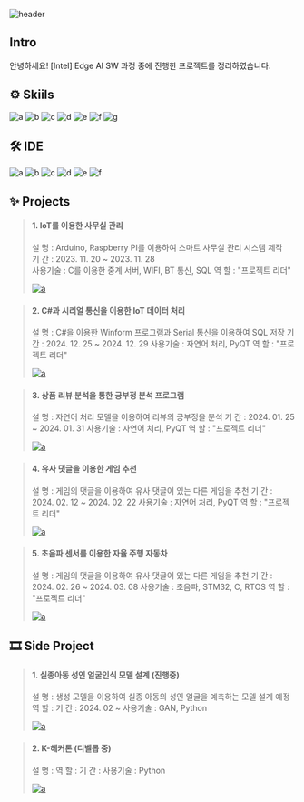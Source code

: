![header](https://capsule-render.vercel.app/api?type=wave&height=270&color=gradient&text=Portfoilo&reversal=false&textBg=false&fontAlign=50&fontAlignY=39&desc=shinht97&descSize=26)



## Intro
안녕하세요!
[Intel] Edge AI SW 과정 중에 진행한 프로젝트를 정리하였습니다.



## ⚙ Skiils
![a](https://img.shields.io/badge/C-A8B9CC?style=for-the-badge&logo=C&logoColor=white)
![b](https://img.shields.io/badge/C++-00599C?style=for-the-badge&logo=cplusplus&logoColor=white)
![c](https://img.shields.io/badge/C%23-512BD4?style=for-the-badge&logo=Csharp&logoColor=white)
![d](https://img.shields.io/badge/Python-3776AB?style=for-the-badge&logo=python&logoColor=white )
![e](https://img.shields.io/badge/STM32-03234B?style=for-the-badge&logo=stmicroelectronics&logoColor=white)
![f](https://img.shields.io/badge/TensorFlow-FF6F00?style=for-the-badge&logo=TensorFlow&logoColor=white)
![g](https://img.shields.io/badge/Unity-000000?style=for-the-badge&logo=Unity&logoColor=white)



## 🛠 IDE
![a](https://img.shields.io/badge/Visual_Studio-5C2D91?style=for-the-badge&logo=visual%20studio&logoColor=white) 
![b](https://img.shields.io/badge/Visual_Studio_Code-0078D4?style=for-the-badge&logo=visual%20studio%20code&logoColor=white) 
![c](https://img.shields.io/badge/Colab-F9AB00?style=for-the-badge&logo=googlecolab&color=525252)
![d](https://img.shields.io/badge/PyCharm-000000.svg?&style=for-the-badge&logo=PyCharm&logoColor=white)
![e](https://img.shields.io/badge/Arduino_IDE-00979D?style=for-the-badge&logo=arduino&logoColor=white)
![f](https://img.shields.io/badge/STM32CubeIDE-03234B?style=for-the-badge&logo=stmicroelectronics&logoColor=white)



## ✨ Projects
> #### 1. IoT를 이용한 사무실 관리
>    설 명 : Arduino, Raspberry PI를 이용하여 스마트 사무실 관리 시스템 제작  
>    기 간 : 2023. 11. 20 ~ 2023. 11. 28  
> 사용기술 : C를 이용한 중계 서버, WIFI, BT 통신, SQL
>    역 할 : "프로젝트 리더"
>
><a href="">![a](https://img.shields.io/badge/GitHub-100000?style=for-the-badge&logo=github&logoColor=white)</a>



> #### 2. C#과 시리얼 통신을 이용한 IoT 데이터 처리
>    설 명 : C#을 이용한 Winform 프로그램과 Serial 통신을 이용하여 SQL 저장
>    기 간 : 2024. 12. 25 ~ 2024. 12. 29
> 사용기술 : 자연어 처리, PyQT
>    역 할 : "프로젝트 리더"
>
><a href="">![a](https://img.shields.io/badge/GitHub-100000?style=for-the-badge&logo=github&logoColor=white)</a>



> #### 3. 상품 리뷰 분석을 통한 긍부정 분석 프로그램
>    설 명 : 자연어 처리 모델을 이용하여 리뷰의 긍부정을 분석
>    기 간 : 2024. 01. 25 ~ 2024. 01. 31
> 사용기술 : 자연어 처리, PyQT
>    역 할 : "프로젝트 리더"
>
><a href="https://github.com/shinht97/Comment_analysis">![a](https://img.shields.io/badge/GitHub-100000?style=for-the-badge&logo=github&logoColor=white)</a>



> #### 4. 유사 댓글을 이용한 게임 추천
>    설 명 : 게임의 댓글을 이용하여 유사 댓글이 있는 다른 게임을 추천
>    기 간 : 2024. 02. 12 ~ 2024. 02. 22
> 사용기술 : 자연어 처리, PyQT
>    역 할 : "프로젝트 리더"
>
><a href="https://github.com/shinht97/steamsavemoney">![a](https://img.shields.io/badge/GitHub-100000?style=for-the-badge&logo=github&logoColor=white)</a>



>#### 5. 초음파 센서를 이용한 자율 주행 자동차
>    설 명 : 게임의 댓글을 이용하여 유사 댓글이 있는 다른 게임을 추천
>    기 간 : 2024. 02. 26 ~ 2024. 03. 08
> 사용기술 : 초음파, STM32, C, RTOS
>    역 할 : "프로젝트 리더"
>
><a href="">![a](https://img.shields.io/badge/GitHub-100000?style=for-the-badge&logo=github&logoColor=white)</a>



## 🎞 Side Project
> #### 1. 실종아동 성인 얼굴인식 모델 설계 (진행중)
>    설 명 : 생성 모델을 이용하여 실종 아동의 성인 얼굴을 예측하는 모델 설계 예정
>    역 할 :
>    기 간 : 2024. 02 ~
> 사용기술 : GAN, Python
>
> <a href="https://github.com/shinht97/foot_print_project">![a](https://img.shields.io/badge/GitHub-100000?style=for-the-badge&logo=github&logoColor=white)</a>  



> #### 2. K-헤커톤 (디벨롭 중)
>    설 명 :
>    역 할 :
>    기 간 :
> 사용기술 : Python
> 
> <a href="https://github.com/shinht97/foot_print_project">![a](https://img.shields.io/badge/googledocs-4285F4?style=for-the-badge&logo=googledocs&logoColor=white)</a>
